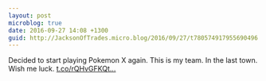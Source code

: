 ```yaml
---
layout: post
microblog: true
date: 2016-09-27 14:08 +1300
guid: http://JacksonOfTrades.micro.blog/2016/09/27/t780574917955690496.html
---
```

Decided to start playing Pokemon X again. This is my team. In the last town. Wish me luck. [t.co/rQHvGFKQt...](https://t.co/rQHvGFKQtG)
